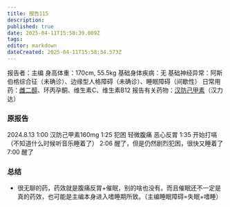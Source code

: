 ```yaml
---
title: 报告115
description: 
published: true
date: 2025-04-11T15:58:39.009Z
tags: 
editor: markdown
dateCreated: 2025-04-11T15:58:34.573Z
---
```


﻿报告者：主编
身高体重：170cm, 55.5kg
基础身体疾病：无
基础神经异常：阿斯伯格综合征（未确诊）、边缘型人格障碍（未确诊）、睡眠障碍（间歇性）
日常用药：[雌二醇](/E2/)、环丙孕酮、维生素C、维生素B12
报告有关药物：[汉防己甲素](/%E9%98%B2%E5%B7%B1/)（汉力达）

### 原报告
2024.8.13
1:00 汉防己甲素160mg
1:25 犯困 轻微腹痛 恶心反胃
1:35 开始打嗝
（不知道什么时候听音乐睡着了）
2:06 醒了，但是仍然剧烈犯困，很快又睡着了
7:00 醒了

### 总结
- 很无聊的药，药效就是腹痛反胃+催眠，别的啥也没有。而且催眠还不一定是真的药效，也可能是主编本身进入嗜睡期所致。（主编睡眠障碍=失眠+嗜睡）